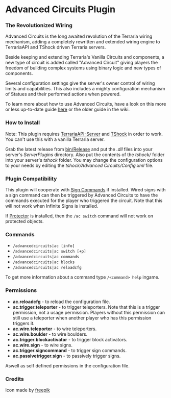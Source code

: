Advanced Circuits Plugin
================================

### The Revolutionized Wiring

Advanced Circuits is the long awaited revolution of the Terraria wiring mechanism, adding a completely rewritten and extended wiring engine to TerrariaAPI and TShock driven Terraria servers.

Beside keeping and extending Terraria's Vanilla Circuits and components, a new type of circuit is added called "Advanced Circuit" giving players the freedom of building complex systems using binary logic and new types of components.

Several configuration settings give the server's owner control of wiring limits and capabilities. This also includes a mighty configuration mechanism of Statues and their performed actions when powered.

To learn more about how to use Advanced Circuits, have a look on this more or less up-to-date guide [here](https://docs.google.com/document/d/16bM21SvoxrumdX1ZUnVoutRlK8w8QWEtqLnCJ96Piak) or the older guide in the wiki.

### How to Install

Note: This plugin requires [TerrariaAPI-Server](https://github.com/NyxStudios/TerrariaAPI-Server) and [TShock](https://github.com/NyxStudios/TShock) in order to work. You can't use this with a vanilla Terraria server.

Grab the latest release from [bin/Release](https://github.com/CoderCow/AdvancedCircuits-Plugin/tree/master/bin/Release) and put the _.dll_ files into your server's _ServerPlugins_ directory. Also put the contents of the _tshock/_ folder into your server's _tshock_ folder. You may change the configuration options to your needs by editing the _tshock/Advanced Circuits/Config.xml_ file.

### Plugin Compatibility

This plugin will cooperate with [Sign Commands](https://github.com/CoderCow/Essentials-SignCommands-1) if installed. Wired signs with a sign command can then be triggered by Advanced Circuits to have the commands executed for the player who triggered the circuit.
Note that this will not work when Infinite Signs is installed.

If [Protector](https://github.com/CoderCow/Protector-Plugin) is installed, then the `/ac switch` command will not work on protected objects.

### Commands

* `/advancedcircuits|ac [info]`
* `/advancedcircuits|ac switch [+p]`
* `/advancedcircuits|ac commands`
* `/advancedcircuits|ac blocks`
* `/advancedcircuits|ac reloadcfg`

To get more information about a command type `/<command> help` ingame.

### Permissions

* **ac.reloadcfg** - to reload the configuration file.
* **ac.trigger.teleporter** - to trigger teleporters. Note that this is a trigger 
  permission, not a usage permission. Players without this permission can still 
  use a teleporter when another player who has this permission triggers it.
* **ac.wire.teleporter**  - to wire teleporters.
* **ac.wire.boulder** - to wire boulders.
* **ac.trigger.blockactivator** - to trigger block activators.
* **ac.wire.sign** - to wire signs.
* **ac.trigger.signcommand** - to trigger sign commands.
* **ac.passivetrigger.sign** - to passively trigger signs.

Aswell as self defined permissions in the configuration file.

### Credits

Icon made by [freepik](http://www.freepik.com/)